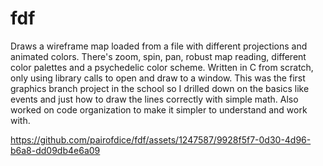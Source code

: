 # fdf
Draws a wireframe map loaded from a file with different projections and animated colors. There's zoom, spin, pan, robust map reading, different color palettes and a psychedelic color scheme. Written in C from scratch, only using library calls to open and draw to a window. This was the first graphics branch project in the school so I drilled down on the basics like events and just how to draw the lines correctly with simple math. Also worked on code organization to make it simpler to understand and work with.


https://github.com/pairofdice/fdf/assets/1247587/9928f5f7-0d30-4d96-b6a8-dd09db4e6a09

